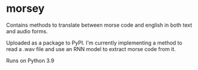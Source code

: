 # morsey
Contains methods to translate between morse code and english in both text and audio forms.

Uploaded as a package to PyPI. I'm currently implementing a method to read a .wav file and use an RNN model to extract morse code from it.

Runs on Python 3.9
